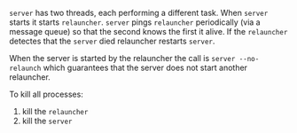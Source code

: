 `server` has two threads, each performing a different task. When `server` starts it starts `relauncher`. `server` pings `relauncher` periodically (via a message queue) so that the second knows the first it alive. If the `relauncher` detectes that the `server` died relauncher restarts `server`.

When the server is started by the relauncher the call is `server --no-relaunch` which guarantees that the server does not start another relauncher.

To kill all processes:

1) kill the `relauncher`
2) kill the `server`
